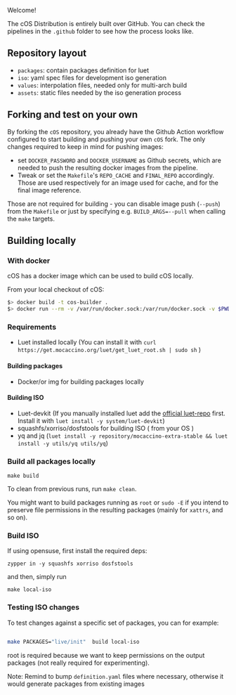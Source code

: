 Welcome!

The cOS Distribution is entirely built over GitHub. You can check the pipelines in the `.github` folder to see how the process looks like.

## Repository layout

- `packages`: contain packages definition for luet
- `iso`: yaml spec files for development iso generation
- `values`: interpolation files, needed only for multi-arch build
- `assets`: static files needed by the iso generation process

## Forking and test on your own

By forking the `cOS` repository, you already have the Github Action workflow configured to start building and pushing your own `cOS` fork.
The only changes required to keep in mind for pushing images:
- set `DOCKER_PASSWORD` and `DOCKER_USERNAME` as Github secrets, which are needed to push the resulting docker images from the pipeline. 
- Tweak or set the `Makefile`'s `REPO_CACHE` and `FINAL_REPO` accordingly. Those are used respectively for an image used for cache, and for the final image reference.

Those are not required for building - you can disable image push (`--push`) from the `Makefile` or just by specifying e.g. `BUILD_ARGS=--pull` when calling the `make` targets.

## Building locally

### With docker

cOS has a docker image which can be used to build cOS locally.

From your local checkout of cOS:

```bash
$> docker build -t cos-builder .
$> docker run --rm -v /var/run/docker.sock:/var/run/docker.sock -v $PWD:/cOS cos-builder
```

### Requirements

- Luet installed locally (You can install it with `curl https://get.mocaccino.org/luet/get_luet_root.sh | sudo sh` )

#### Building packages

- Docker/or img for building packages locally

#### Building ISO

- Luet-devkit (If you manually installed luet add the [official luet-repo](https://github.com/Luet-lab/luet-repo) first. Install it with `luet install -y system/luet-devkit`)
- squashfs/xorriso/dosfstools for building ISO ( from your OS )
- yq and jq (`luet install -y repository/mocaccino-extra-stable && luet install -y utils/yq utils/yq`)

### Build all packages locally

```
make build
```

To clean from previous runs, run `make clean`.

You might want to build packages running as `root` or `sudo -E` if you intend to preserve file permissions in the resulting packages (mainly for `xattrs`, and so on).

### Build ISO

If using opensuse, first install the required deps:

```
zypper in -y squashfs xorriso dosfstools
```

and then, simply run

```
make local-iso
```

### Testing ISO changes

To test changes against a specific set of packages, you can for example:

```bash

make PACKAGES="live/init"  build local-iso

```

root is required because we want to keep permissions on the output packages (not really required for experimenting).

Note: Remind to bump `definition.yaml` files where necessary, otherwise it would generate packages from existing images
